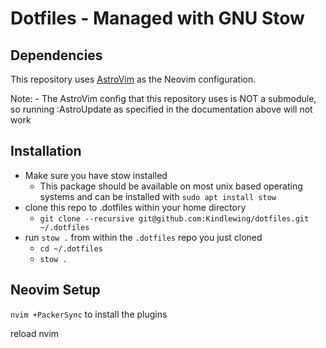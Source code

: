 # Dotfiles - Managed with GNU Stow

## Dependencies
This repository uses [AstroVim](https://github.com/kabinspace/AstroVim) as the Neovim configuration.

Note:
    - The AstroVim config that this repository uses is NOT a submodule, so running :AstroUpdate as specified in the documentation above will not work 
## Installation
- Make sure you have stow installed
  - This package should be available on most unix based operating systems and can be installed with `sudo apt install stow`
- clone this repo to .dotfiles within your home directory
  - `git clone --recursive git@github.com:Kindlewing/dotfiles.git ~/.dotfiles`
- run `stow .` from within the `.dotfiles` repo you just cloned
  - `cd ~/.dotfiles`
  - `stow .`

## Neovim Setup
`nvim +PackerSync` to install the plugins

reload nvim 
